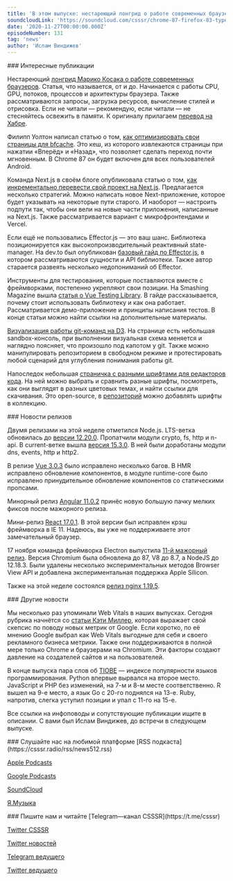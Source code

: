 ```yaml
---
title: 'В этом выпуске: нестареющий лонгрид о работе современных браузеров, Vue Testing Library, визуализация работы git на D3, интересы Google и Web Vitals, а также минорные релизы мажорных фреймворков. '
soundcloudLink: 'https://soundcloud.com/csssr/chrome-87-firefox-83-typescript-41-aria-label-html-formy-css-gradienty-cssbattle-2020'
date: '2020-11-27T00:00:00.000Z'
episodeNumber: 131
tag: 'news'
author: 'Ислам Виндижев'
---
```


<ParagraphWithImage imageName="manWithLaptop" imageSide="right">
  ### Интересные публикации

  Нестареющий [лонгрид Марико Косака о работе современных браузеров](https://developers.google.com/web/updates/2018/09/inside-browser-part1). Статья, что называется, от и до. Начинается с работы CPU, GPU, потоков, процессов и архитектуры браузера. Также рассматриваются запросы, загрузка ресурсов, вычисление стилей и отрисовка. Если не читали — рекомендую, если читали — не стесняйтесь освежить в памяти. К оригиналу прилагаем [перевод на Хабре](https://habr.com/ru/post/526696/).
</ParagraphWithImage>

Филипп Уолтон написал статью о том, [как оптимизировать свои страницы для bfcache](https://web.dev/bfcache/). Это кеш, из которого извлекаются страницы при нажатии «Вперёд» и «Назад», что позволяет сделать переход почти мгновенным. В Chrome 87 он будет включен для всех пользователей Android.

Команда Next.js в своём блоге опубликовала статью о том, [как инкрементально перевести свой проект на Next.js](https://nextjs.org/blog/incremental-adoption). Предлагается несколько стратегий. Можно написать новое Next-приложение, которое будет указывать на некоторые пути старого. И наоборот — настроить подпути так, чтобы они вели на новые части приложения, написанные на Next.js. Также рассматривается вариант с микрофронтендами и Vercel.

Если ещё не пользовались Effector.js — это ваш шанс. Библиотека позиционируется как высокопроизводительный реактивный state-manager. На dev.to был опубликован [базовый гайд по Effector.js](https://dev.to/yanlobat/effector-s-beginner-guide-3jl4), в котором рассматриваются сущности и API библиотеки. Также автор старается развеять несколько недопониманий об Effector.

Инструменты для тестирования, которые поставляются вместе с фреймворками, постепенно укрепляют свои позиции. На Smashing Magazine вышла [статья о Vue Testing Library](https://www.smashingmagazine.com/2020/11/vue-applications-vue-testing-library/). В гайде рассказывается, почему стоит использовать библиотеку и как она работает. Рассматривается демо-приложение и принципы написания тестов. В конце статьи можно найти ссылки на дополнительные материалы.

[Визуализация работы git-команд на D3](https://onlywei.github.io/explain-git-with-d3). На странице есть небольшая sandbox-консоль, при выполнении визуальная схема меняется и наглядно поясняет, что произошло под капотом у git. Также можно манипулировать репозиторием в свободном режиме и протестировать любой сценарий для углубления понимания работы git.

Напоследок небольшая [страничка с разными шрифтами для редакторов кода](https://devfonts.gafi.dev/). На ней можно выбрать и сравнить разные шрифты, посмотреть, как они выглядят в разных цветовых темах, и найти ссылки для скачивания. Это open-source, в [репозиторий](https://github.com/Gaafar/dev-fonts) можно добавлять шрифты в коллекцию.

<ParagraphWithImage imageName="laptopNews" imageSide="right">
  ### Новости релизов

  Двумя релизами на этой неделе отметился Node.js. LTS-ветка обновилась до [версии 12.20.0](https://nodejs.org/en/blog/release/v12.20.0/). Пропатчили модули crypto, fs, http и n-api. В current-ветке вышла [версия 15.3.0](https://nodejs.org/en/blog/release/v15.3.0/). В ней были доработаны модули dns, events, http и http2.
</ParagraphWithImage>

В релизе [Vue 3.0.3](https://github.com/vuejs/vue-next/releases/tag/v3.0.3) было исправлено несколько багов. В HMR исправлено обновление компонентов, в модуле runtime-core было исправлено принудительное обновление компонентов со статическими пропсами.

Минорный релиз [Angular 11.0.2](https://github.com/angular/angular/releases/tag/11.0.2) принёс новую большую пачку мелких фиксов после мажорного релиза.

Мини-релиз [React 17.0.1](https://github.com/facebook/react/blob/master/CHANGELOG.md#1701-october-22-2020). В этой версии был исправлен крэш фреймворка в IE 11. Надеюсь, вы уже не поддерживаете этот замечательный браузер.

17 ноября команда фреймворка Electron выпустила [11-й мажорный релиз](https://www.electronjs.org/releases/stable#11.0.0). Версия Chromium была обновлена до 87, V8 до 8.7, а NodeJS до 12.18.3. Были удалены несколько экспериментальных методов Browser View API и добавлена экспериментальная поддержка Apple Silicon.

Также на этой неделе состоялся [релиз nginx 1.19.5](http://nginx.org/en/CHANGES).

<ParagraphWithImage imageName="laptopDialog" imageSide="right">
  ### Другие новости

  Мы несколько раз упоминали Web Vitals в наших выпусках. Сегодня рубрика начнётся со [статьи Кэти Миллер](https://sylormiller.com/posts/2020/core-web-vitals/), которая выражает свой скепсис по поводу новых метрик от Google. Если коротко, по её мнению Google выбрал как Web Vitals выгодные для себя и своего рекламного бизнеса метрики. Также они поддерживаются в полной мере только Chrome и браузерами на Chromium. Эти факторы создают давление на создателей сайтов и на пользователей.
</ParagraphWithImage>

В конце выпуска пара слов об [TIOBE](https://www.tiobe.com/tiobe-index/) — индексе популярности языков программирования. Python впервые вырвался на второе место. JavaScript и PHP без изменений, на 7-м и 8-м месте соответственно. R вышел на 9-е место, а язык Go с 20-го поднялся на 13-е. Ruby, напротив, слегка уступил позиции и упал с 11-го на 15-е.


Все ссылки на инфоповоды и сопутствующие публикации ищите в описании. С вами был Ислам Виндижев, до встречи в следующем выпуске.

<Note>
  ### Слушайте нас на любимой платформе
  [RSS подкаста](https://csssr.radio/rss/news512.rss)

  [Apple Podcasts](https://podcasts.apple.com/us/podcast/id1370045815)

  [Google Podcasts](https://podcasts.google.com/?feed=aHR0cHM6Ly9yYWRpby5jc3Nzci5jb20vcnNzL25ld3M1MTIucnNz&ep=14)

  [SoundCloud](https://soundcloud.com/csssr/sets/512-news)

  [Я.Музыка](https://music.yandex.ru/album/7040324/track/54795992)
</Note>

<Note>
  ### Пишите нам и читайте
  [Telegram—канал CSSSR](https://t.me/csssr)

  [Twitter CSSSR](https://twitter.com/csssr_dev)

  [Twitter новостей](https://twitter.com/csssr_news)

  [Telegram ведущего](https://t.me/Vindizh)

  [Twitter ведущего](https://twitter.com/Vindizh)
</Note>